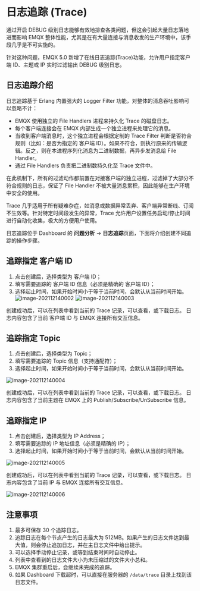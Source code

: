# 日志追踪 (Trace)

通过开启 DEBUG 级别日志能够有效地排查各类问题，但这会引起大量日志落地进而影响 EMQX 整体性能，尤其是在有大量连接与消息收发的生产环境中，该手段几乎是不可实施的。

针对这种问题，EMQX 5.0 新增了在线日志追踪(Trace)功能，允许用户指定客户端 ID、主题或 IP 实时过滤输出 DEBUG 级别日志。

## 日志追踪介绍

日志追踪基于 Erlang 内置强大的 Logger Filter 功能，对整体的消息吞吐影响可以忽略不计：

- EMQX 使用独立的 File Handlers 进程来持久化 Trace 的磁盘日志。
- 每个客户端连接会在 EMQX 内部生成一个独立进程来处理它的消息。
- 当收到客户端消息时，这个独立进程会根据定制的 Trace Filter 判断是否符合规则（比如：是否为指定的 客户端 ID）。如果不符合，则执行原来的传输逻辑。反之，则在本进程序列化消息为二进制数据，再异步发消息给 File Handler。
- 通过 File Handlers 负责把二进制数持久化至 Trace 文件中。

在此机制下，所有的过滤动作都前置在对接客户端的独立进程，过滤掉了大部分不符合规则的日志，保证了 File Handler 不被大量消息累积，因此能够在生产环境中安全的使用。

Trace 几乎适用于所有疑难杂症，如消息或数据异常丢弃、客户端异常断线、订阅不生效等。针对特定时间段发生的异常，Trace 允许用户设置任务启动/停止时间进行自动化收集，极大的方便用户使用。

日志追踪位于 Dashboard 的 **问题分析** -> **日志追踪**页面，下面将介绍创建不同追踪的操作步骤。

<!-- TODO 下面的内容先凑合使用，后续更新 -->

## 追踪指定 客户端 ID

1. 点击创建后，选择类型为 客户端 ID；
2. 填写需要追踪的 客户端 ID 信息（必须是精确的 客户端 ID）；
3. 选择起止时间，如果开始时间小于等于当前时间，会默认从当前时间开始。
   ![image-202112140002](./assets/trace_create_clientid.png)
   ![image-202112140003](./assets/trace_clientid.png)

创建成功后，可以在列表中看到当前的 Trace 记录，可以查看，或下载日志。
日志内容包含了当前 客户端 ID 与 EMQX 连接所有交互信息。

## 追踪指定 Topic

1. 点击创建后，选择类型为 Topic；
2. 填写需要追踪的 Topic 信息（支持通配符）；
3. 选择起止时间，如果开始时间小于等于当前时间，会默认从当前时间开始。

![image-202112140004](./assets/trace_create_topic.png)

创建成功后，可以在列表中看到当前的 Trace 记录，可以查看，或下载日志。
日志内容包含了当前主题在 EMQX 上的 Publish/Subscribe/UnSubscribe 信息。

## 追踪指定 IP

1. 点击创建后，选择类型为 IP Address；
2. 填写需要追踪的 IP 地址信息（必须是精确的 IP）；
3. 选择起止时间，如果开始时间小于等于当前时间，会默认从当前时间开始。

![image-202112140005](./assets/trace_create_ip.png)

创建成功后，可以在列表中看到当前的 Trace 记录，可以查看，或下载日志。
日志内容包含了当前 IP 与 EMQX 连接所有交互信息。

![image-202112140006](./assets/trace_list.png)

## 注意事项

1. 最多可保存 30 个追踪日志。
2. 追踪日志在每个节点产生的日志最大为 512MB。如果产生的日志文件达到最大值，则会停止追加日志，并在主日志文件中给出提示。
3. 可以选择手动停止记录，或等到结束时间时自动停止。
4. 列表中查看到的日志文件大小为未压缩过的文件大小总和。
5. EMQX 集群重启后，会继续未完成的追踪。
6. 如果 Dashboard 下载超时，可以直接在服务器的 `/data/trace` 目录上找到该日志文件。

